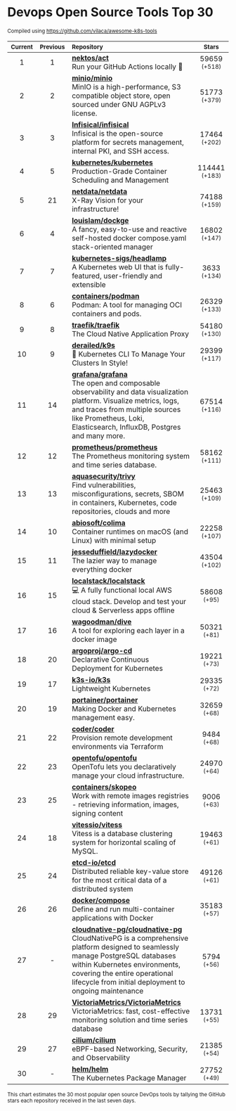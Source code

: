 # Devops Open Source Tools Top 30
<sup>Compiled using https://github.com/vilaca/awesome-k8s-tools</sup>
<div align="center">

|<sub>Current</sub>|<sub>Previous</sub>|<sub>Repository</sub>|<sub>Stars</sub>|
|:---:|:---:|:---|:---:|
|1|1|[**nektos/act**](https://github.com/nektos/act)<br/>Run your GitHub Actions locally 🚀|59659 <sup>(+518)</sup>|
|2|2|[**minio/minio**](https://github.com/minio/minio)<br/>MinIO is a high-performance, S3 compatible object store, open sourced under GNU AGPLv3 license.|51773 <sup>(+379)</sup>|
|3|3|[**Infisical/infisical**](https://github.com/Infisical/infisical)<br/>Infisical is the open-source platform for secrets management, internal PKI, and SSH access.|17464 <sup>(+202)</sup>|
|4|5|[**kubernetes/kubernetes**](https://github.com/kubernetes/kubernetes)<br/>Production-Grade Container Scheduling and Management|114441 <sup>(+183)</sup>|
|5|21|[**netdata/netdata**](https://github.com/netdata/netdata)<br/>X-Ray Vision for your infrastructure!|74188 <sup>(+159)</sup>|
|6|4|[**louislam/dockge**](https://github.com/louislam/dockge)<br/>A fancy, easy-to-use and reactive self-hosted docker compose.yaml stack-oriented manager|16802 <sup>(+147)</sup>|
|7|7|[**kubernetes-sigs/headlamp**](https://github.com/kubernetes-sigs/headlamp)<br/>A Kubernetes web UI that is fully-featured, user-friendly and extensible|3633 <sup>(+134)</sup>|
|8|6|[**containers/podman**](https://github.com/containers/podman)<br/>Podman: A tool for managing OCI containers and pods.|26329 <sup>(+133)</sup>|
|9|8|[**traefik/traefik**](https://github.com/traefik/traefik)<br/>The Cloud Native Application Proxy|54180 <sup>(+130)</sup>|
|10|9|[**derailed/k9s**](https://github.com/derailed/k9s)<br/>🐶 Kubernetes CLI To Manage Your Clusters In Style!|29399 <sup>(+117)</sup>|
|11|14|[**grafana/grafana**](https://github.com/grafana/grafana)<br/>The open and composable observability and data visualization platform. Visualize metrics, logs, and traces from multiple sources like Prometheus, Loki, Elasticsearch, InfluxDB, Postgres and many more. |67514 <sup>(+116)</sup>|
|12|12|[**prometheus/prometheus**](https://github.com/prometheus/prometheus)<br/>The Prometheus monitoring system and time series database.|58162 <sup>(+111)</sup>|
|13|13|[**aquasecurity/trivy**](https://github.com/aquasecurity/trivy)<br/>Find vulnerabilities, misconfigurations, secrets, SBOM in containers, Kubernetes, code repositories, clouds and more|25463 <sup>(+109)</sup>|
|14|10|[**abiosoft/colima**](https://github.com/abiosoft/colima)<br/>Container runtimes on macOS (and Linux) with minimal setup|22258 <sup>(+107)</sup>|
|15|11|[**jesseduffield/lazydocker**](https://github.com/jesseduffield/lazydocker)<br/>The lazier way to manage everything docker|43504 <sup>(+102)</sup>|
|16|15|[**localstack/localstack**](https://github.com/localstack/localstack)<br/>💻 A fully functional local AWS cloud stack. Develop and test your cloud & Serverless apps offline|58608 <sup>(+95)</sup>|
|17|16|[**wagoodman/dive**](https://github.com/wagoodman/dive)<br/>A tool for exploring each layer in a docker image|50321 <sup>(+81)</sup>|
|18|20|[**argoproj/argo-cd**](https://github.com/argoproj/argo-cd)<br/>Declarative Continuous Deployment for Kubernetes|19221 <sup>(+73)</sup>|
|19|17|[**k3s-io/k3s**](https://github.com/k3s-io/k3s)<br/>Lightweight Kubernetes|29335 <sup>(+72)</sup>|
|20|19|[**portainer/portainer**](https://github.com/portainer/portainer)<br/>Making Docker and Kubernetes management easy.|32659 <sup>(+68)</sup>|
|21|22|[**coder/coder**](https://github.com/coder/coder)<br/>Provision remote development environments via Terraform|9484 <sup>(+68)</sup>|
|22|23|[**opentofu/opentofu**](https://github.com/opentofu/opentofu)<br/>OpenTofu lets you declaratively manage your cloud infrastructure.|24970 <sup>(+64)</sup>|
|23|25|[**containers/skopeo**](https://github.com/containers/skopeo)<br/>Work with remote images registries - retrieving information, images, signing content|9006 <sup>(+63)</sup>|
|24|18|[**vitessio/vitess**](https://github.com/vitessio/vitess)<br/>Vitess is a database clustering system for horizontal scaling of MySQL.|19463 <sup>(+61)</sup>|
|25|24|[**etcd-io/etcd**](https://github.com/etcd-io/etcd)<br/>Distributed reliable key-value store for the most critical data of a distributed system|49126 <sup>(+61)</sup>|
|26|26|[**docker/compose**](https://github.com/docker/compose)<br/>Define and run multi-container applications with Docker|35183 <sup>(+57)</sup>|
|27|-|[**cloudnative-pg/cloudnative-pg**](https://github.com/cloudnative-pg/cloudnative-pg)<br/>CloudNativePG is a comprehensive platform designed to seamlessly manage PostgreSQL databases within Kubernetes environments, covering the entire operational lifecycle from initial deployment to ongoing maintenance|5794 <sup>(+56)</sup>|
|28|29|[**VictoriaMetrics/VictoriaMetrics**](https://github.com/VictoriaMetrics/VictoriaMetrics)<br/>VictoriaMetrics: fast, cost-effective monitoring solution and time series database|13731 <sup>(+55)</sup>|
|29|27|[**cilium/cilium**](https://github.com/cilium/cilium)<br/>eBPF-based Networking, Security, and Observability|21385 <sup>(+54)</sup>|
|30|-|[**helm/helm**](https://github.com/helm/helm)<br/>The Kubernetes Package Manager|27752 <sup>(+49)</sup>|


</div>

<sub>This chart estimates the 30 most popular open source DevOps tools by tallying the GitHub stars each repository received in the last seven days.</sub>
